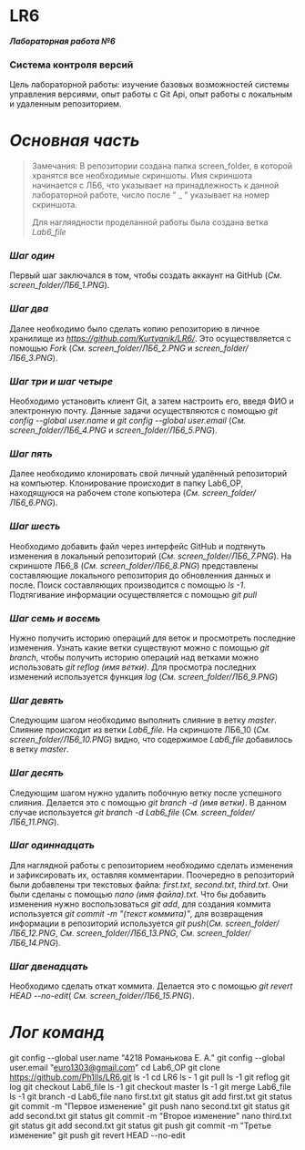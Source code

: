 # LR6
***Лабораторная работа №6***
### Система контроля версий

Цель лабораторной работы: изучение базовых возможностей системы управления версиями, опыт работы с Git Api, опыт работы с локальным и удаленным репозиторием.

# ***Основная часть***

> Замечания:
> В репозитории создана папка screen_folder, в которой хранятся все необходимые скриншоты. Имя скриншота начинается с ЛБ6, что указывает на принадлежность к данной лабораторной работе, число после " _ " указывает на номер скриншота.
> 
> Для нагляядности проделанной работы была создана ветка _Lab6_file_

### ***Шаг один***
Первый шаг заключался в том, чтобы создать аккаунт на GitHub (_См. screen_folder/ЛБ6_1.PNG_).

### ***Шаг два***
Далее необходимо было сделать	копию	репозиторию в	личное	хранилище	из _https://github.com/Kurtyanik/LR6/_. Это осуществвляется с помощью _Fork_ (_См. screen_folder/ЛБ6_2.PNG_ и _screen_folder/ЛБ6_3.PNG_). 

### ***Шаг три и шаг четыре***
Необходимо установить клиент Git, а затем настроить его, введя ФИО и электронную почту. Данные задачи осуществляются с помощью _git config --global user.name_ и _git config --global user.email_ (_См. screen_folder/ЛБ6_4.PNG_ и _screen_folder/ЛБ6_5.PNG_).

### ***Шаг пять***
Далее необходимо клонировать свой личный удалённый репозиторий на компьютер. Клонирование происходит в папку Lab6_OP, находящуюся на рабочем столе копьютера (_См. screen_folder/ЛБ6_6.PNG_).

### ***Шаг шесть***
Необходимо добавить	файл	через	интерфейс	GitHub и подтянуть	изменения	в локальный репозиторий (_См. screen_folder/ЛБ6_7.PNG_). На скриншоте ЛБ6_8 (_См. screen_folder/ЛБ6_8.PNG_) представлены составляющие локального репозитория до обновленния данных и после. Поиск составляющих производится с помощью _ls -1_. Подтягивание информации осуществляется с помощью _git pull_

### ***Шаг семь и восемь***
Нужно получить историю операций для веток и просмотреть последние изменения. Узнать какие ветки существуют можно с помощью _git branch_, чтобы получить историю операций над ветками можно использовать _git reflog (имя ветки)_. Для просмотра последних изменений используется функция _log_ (_См. screen_folder/ЛБ6_9.PNG_)

### ***Шаг девять***
Следующим шагом необходимо выполнить	слияние	в	ветку	_master_. Слияние происходит из ветки _Lab6_file_. На скриншоте ЛБ6_10 (_См. screen_folder/ЛБ6_10.PNG_) видно, что содержимое _Lab6_file_ добавилось в ветку _master_.

### ***Шаг десять***
Следующим шагом нужно удалить побочную ветку после успешного слияния. Делается это с помощью _git branch -d (имя ветки)_. В данном случае используется _git branch -d Lab6_file_ (_См. screen_folder/ЛБ6_11.PNG_).

### ***Шаг одиннадцать***
Для наглядной работы с репозиторием необходимо сделать изменения	и	зафиксировать	их,	оставляя	комментарии. Поочередно в репозиторий были добавлены три текстовых файла: _first.txt_, _second.txt_, _third.txt_. Они были сделаны с помощью _nano (имя файла).txt_. Что бы добавить изменения нужно воспользоваться _git add_, для создания коммита используется _git commit -m "(текст коммита)"_, для возвращения информации в репозиторий используется _git push_(_См. screen_folder/ЛБ6_12.PNG_, _См. screen_folder/ЛБ6_13.PNG_, _См. screen_folder/ЛБ6_14.PNG_).

### ***Шаг двенадцать***
Необходимо сделать откат коммита. Делается это с помощью _git revert HEAD --no-edit_( _См. screen_folder/ЛБ6_15.PNG_).

# ***Лог команд***
git config --global user.name "4218 Романькова Е. А."
git config --global user.email "euro1303@gmail.com"
cd Lab6_OP
git clone https://github.com/Ph1lls/LR6.git
ls -1
cd LR6
ls - 1
git pull
ls -1
git reflog
git log
git checkout Lab6_file
ls -1
git checkout master
ls -1
git merge Lab6_file
ls -1
git branch -d Lab6_file
nano first.txt
git status
git add first.txt
git status
git commit -m "Первое изменение"
git push
nano second.txt
git status
git add second.txt
git status
git commit -m "Второе изменение"
nano third.txt
git status
git add second.txt
git status
git push
git commit -m "Третье изменение"
git push
git revert HEAD --no-edit
